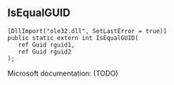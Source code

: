 ## IsEqualGUID

```
[DllImport("ole32.dll", SetLastError = true)]
public static extern int IsEqualGUID(
   ref Guid rguid1,
   ref Guid rguid2
);
```

Microsoft documentation: (TODO)
